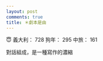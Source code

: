```yaml
---
layout: post
comments: true
title: ＊劇本是由
---
```


:innocent: 義大利： 728 狗年： 295 中旅： 161


對話組成，是一種寫作的濃縮
